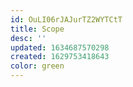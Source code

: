 ```yaml
---
id: OuLI06rJAJurTZ2WYTCtT
title: Scope
desc: ''
updated: 1634687570298
created: 1629753418643
color: green
---
```


